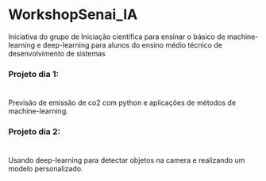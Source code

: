 # WorkshopSenai_IA

Iniciativa do grupo de Iniciação científica para ensinar o básico de machine-learning e deep-learning para alunos do ensino médio técnico de desenvolvimento de sistemas

### Projeto dia 1:

#

Previsão de emissão de co2 com python e aplicações de métodos de machine-learning.

### Projeto dia 2:

#

Usando deep-learning para detectar objetos na camera e realizando um modelo personalizado.